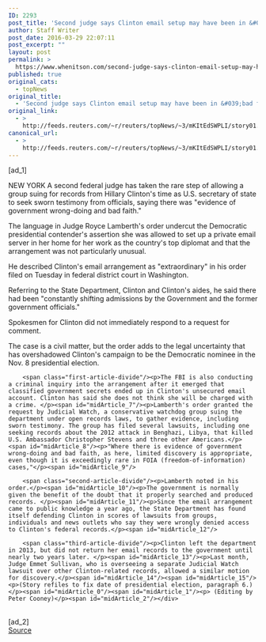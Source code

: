 ```yaml
---
ID: 2293
post_title: 'Second judge says Clinton email setup may have been in &#039;bad faith&#039;'
author: Staff Writer
post_date: 2016-03-29 22:07:11
post_excerpt: ""
layout: post
permalink: >
  https://www.whenitson.com/second-judge-says-clinton-email-setup-may-have-been-in-bad-faith/
published: true
original_cats:
  - topNews
original_title:
  - 'Second judge says Clinton email setup may have been in &#039;bad faith&#039;'
original_link:
  - >
    http://feeds.reuters.com/~r/reuters/topNews/~3/mKItEdSWPLI/story01.htm
canonical_url:
  - >
    http://feeds.reuters.com/~r/reuters/topNews/~3/mKItEdSWPLI/story01.htm
---
```

 [ad_1]
<br><div id="articleText">
<span id="midArticle_start"/>

<span id="midArticle_0"/><span class="focusParagraph" readability="5"><p><span class="articleLocation">NEW YORK</span> A second federal judge has taken the rare step of allowing a group suing for records from Hillary Clinton's time as U.S. secretary of state to seek sworn testimony from officials, saying there was "evidence of government wrong-doing and bad faith."</p></span><span id="midArticle_1"/><p>The language in Judge Royce Lamberth's order undercut the Democratic presidential contender's assertion she was allowed to set up a private email server in her home for her work as the country's top diplomat and that the arrangement was not particularly unusual.</p><span id="midArticle_2"/><p>He described Clinton's email arrangement as "extraordinary" in his order filed on Tuesday in federal district court in Washington.</p><span id="midArticle_3"/><p>Referring to the State Department, Clinton and Clinton's aides, he said there had been "constantly shifting admissions by the Government and the former government officials."</p><span id="midArticle_4"/><p>Spokesmen for Clinton did not immediately respond to a request for comment. </p><span id="midArticle_5"/><p>The case is a civil matter, but the order adds to the legal uncertainty that has overshadowed Clinton's campaign to be the Democratic nominee in the Nov. 8 presidential election.</p><span id="midArticle_6"/>
        
        <span class="first-article-divide"/><p>The FBI is also conducting a criminal inquiry into the arrangement after it emerged that classified government secrets ended up in Clinton's unsecured email account. Clinton has said she does not think she will be charged with a crime. </p><span id="midArticle_7"/><p>Lamberth's order granted the request by Judicial Watch, a conservative watchdog group suing the department under open records laws, to gather evidence, including sworn testimony. The group has filed several lawsuits, including one seeking records about the 2012 attack in Benghazi, Libya, that killed U.S. Ambassador Christopher Stevens and three other Americans.</p><span id="midArticle_8"/><p>"Where there is evidence of government wrong-doing and bad faith, as here, limited discovery is appropriate, even though it is exceedingly rare in FOIA (freedom-of-information) cases,"</p><span id="midArticle_9"/>
        
        <span class="second-article-divide"/><p>Lamberth noted in his order.</p><span id="midArticle_10"/><p>The government is normally given the benefit of the doubt that it properly searched and produced records. </p><span id="midArticle_11"/><p>Since the email arrangement came to public knowledge a year ago, the State Department has found itself defending Clinton in scores of lawsuits from groups, individuals and news outlets who say they were wrongly denied access to Clinton's federal records.</p><span id="midArticle_12"/>
        
        <span class="third-article-divide"/><p>Clinton left the department in 2013, but did not return her email records to the government until nearly two years later. </p><span id="midArticle_13"/><p>Last month, Judge Emmet Sullivan, who is overseeing a separate Judicial Watch lawsuit over other Clinton-related records, allowed a similar motion for discovery.</p><span id="midArticle_14"/><span id="midArticle_15"/><p>(Story refiles to fix date of presidential election, paragraph 6.)</p><span id="midArticle_0"/><span id="midArticle_1"/><p> (Editing by Peter Cooney)</p><span id="midArticle_2"/></div>
<br>[ad_2]
<br><a href="http://feeds.reuters.com/~r/reuters/topNews/~3/mKItEdSWPLI/story01.htm">Source </a>